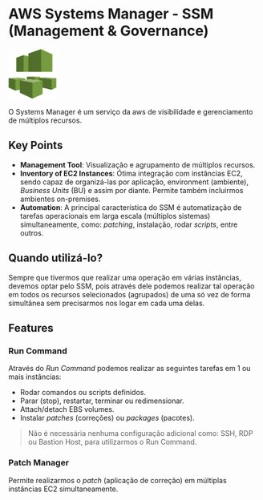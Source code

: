 # AWS Systems Manager - SSM (Management & Governance)

<img height=100px; alt="systems-manager" src="../../../../images/systems-manager.png" />

O Systems Manager é um serviço da aws de visibilidade e gerenciamento de múltiplos recursos.

## Key Points

- **Management Tool**: Visualização e agrupamento de múltiplos recursos.
- **Inventory of EC2 Instances**: Ótima integração com instâncias EC2, sendo capaz de organizá-las por aplicação, environment (ambiente), *Business Units* (BU) e assim por diante. Permite também incluirmos ambientes on-premises.
- **Automation**: A principal característica do SSM é automatização de tarefas operacionais em larga escala (múltiplos sistemas) simultaneamente, como: *patching*, instalação, rodar *scripts*, entre outros.

## Quando utilizá-lo?

Sempre que tivermos que realizar uma operação em várias instâncias, devemos optar pelo SSM, pois através dele podemos realizar tal operação em todos os recursos selecionados (agrupados) de uma só vez de forma simultânea sem precisarmos nos logar em cada uma delas.

## Features

### Run Command

Através do *Run Command* podemos realizar as seguintes tarefas em 1 ou mais instâncias:

- Rodar comandos ou scripts definidos.
- Parar (stop), restartar, terminar ou redimensionar.
- Attach/detach EBS volumes.
- Instalar *patches* (correções) ou *packages* (pacotes).

> Não é necessária nenhuma configuração adicional como: SSH, RDP ou Bastion Host, para utilizarmos o Run Command.

### Patch Manager

Permite realizarmos o *patch* (aplicação de correção) em múltiplas instâncias EC2 simultaneamente.